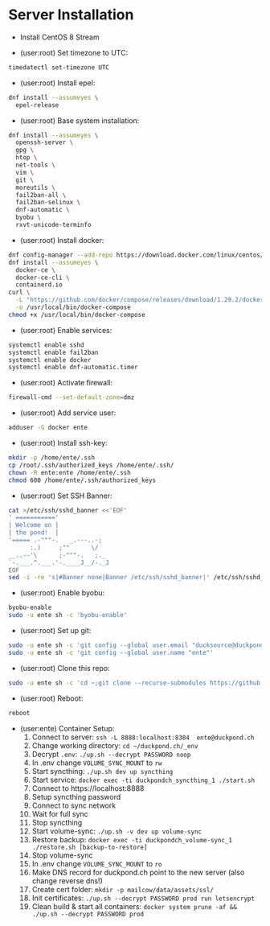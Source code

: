 # Server Installation

* Install CentOS 8 Stream

* (user:root) Set timezone to UTC:
```sh
timedatectl set-timezone UTC
```

* (user:root) Install epel:
```sh
dnf install --assumeyes \
  epel-release
```

* (user:root) Base system installation:
```sh
dnf install --assumeyes \
  openssh-server \
  gpg \
  htop \
  net-tools \
  vim \
  git \
  moreutils \
  fail2ban-all \
  fail2ban-selinux \
  dnf-automatic \
  byobu \
  rxvt-unicode-terminfo
```

* (user:root) Install docker:
```sh
dnf config-manager --add-repo https://download.docker.com/linux/centos/docker-ce.repo
dnf install --assumeyes \
  docker-ce \
  docker-ce-cli \
  containerd.io
curl \
  -L "https://github.com/docker/compose/releases/download/1.29.2/docker-compose-$(uname -s)-$(uname -m)" \
  -o /usr/local/bin/docker-compose
chmod +x /usr/local/bin/docker-compose
```

* (user:root) Enable services:
```sh
systemctl enable sshd
systemctl enable fail2ban
systemctl enable docker
systemctl enable dnf-automatic.timer
```

* (user:root) Activate firewall:
```sh
firewall-cmd --set-default-zone=dmz
```

* (user:root) Add service user:
```sh
adduser -G docker ente
```

* (user:root) Install ssh-key:
```sh
mkdir -p /home/ente/.ssh
cp /root/.ssh/authorized_keys /home/ente/.ssh/
chown -R ente:ente /home/ente/.ssh
chmod 600 /home/ente/.ssh/authorized_keys
```

* (user:root) Set SSH Banner:
```sh
cat >/etc/ssh/sshd_banner <<'EOF'
' ==========='
| Welcome on |
| the pond!  |
'===== .-"""-.   _.---..-;  
      :.)     ;""      \/   
__..--'\      ;-"""-.   ;._ 
`-.___.^.___.'-.____J__/-._J
EOF
sed -i -re 's|#Banner none|Banner /etc/ssh/sshd_banner|' /etc/ssh/sshd_config
```

* (user:root) Enable byobu:
```sh
byobu-enable
sudo -u ente sh -c 'byobu-enable'
```

* (user:root) Set up git:
```sh
sudo -u ente sh -c 'git config --global user.email "ducksource@duckpond.ch"'
sudo -u ente sh -c 'git config --global user.name "ente"'
```

* (user:root) Clone this repo:
```sh
sudo -u ente sh -c 'cd ~;git clone --recurse-submodules https://github.com/Enteee/duckpond.ch.git'
```

* (user:root) Reboot:
```sh
reboot
```

* (user:ente) Container Setup:
  1.  Connect to server: `ssh -L 8888:localhost:8384  ente@duckpond.ch`
  2.  Change working directory: `cd ~/duckpond.ch/_env`
  3.  Decrypt `.env`: `./up.sh --decrypt PASSWORD noop`
  4.  In .env change `VOLUME_SYNC_MOUNT` to `rw`
  5.  Start syncthing: `./up.sh dev up syncthing`
  6.  Start service: `docker exec -ti duckpondch_syncthing_1 ./start.sh`
  7.  Connect to https://localhost:8888
  8.  Setup syncthing password
  9.  Connect to sync network
  10. Wait for full sync
  11. Stop syncthing
  12. Start volume-sync: `./up.sh -v dev up volume-sync`
  13. Restore backup: `docker exec -ti duckpondch_volume-sync_1 ./restore.sh [backup-to-restore]`
  14. Stop volume-sync
  15. In .env change `VOLUME_SYNC_MOUNT` to `ro`
  16. Make DNS record for duckpond.ch point to the new server (also change reverse dns!)
  17. Create cert folder: `mkdir -p mailcow/data/assets/ssl/`
  18. Init certificates: `./up.sh --decrypt PASSWORD prod run letsencrypt`
  19. Clean build & start all containers: `docker system prune -af && ./up.sh --decrypt PASSWORD prod`
